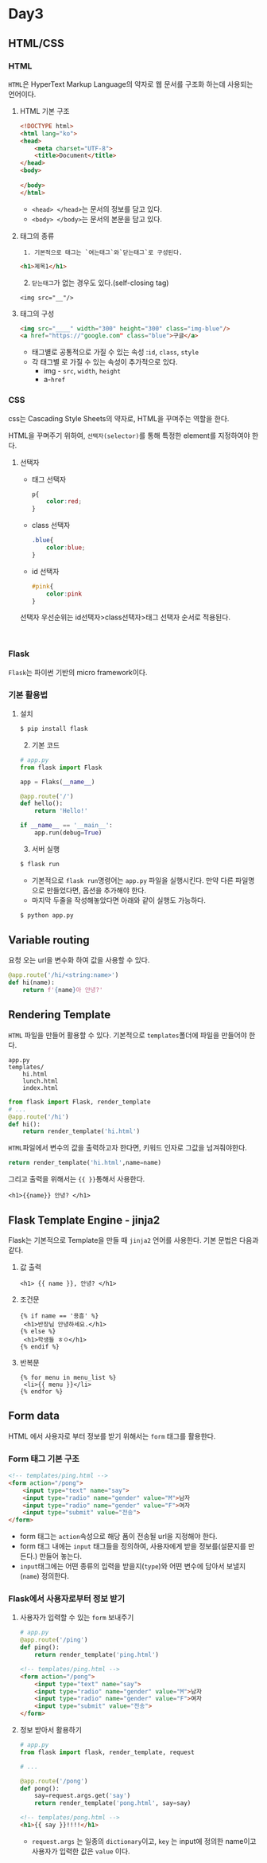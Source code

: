 # Day3

## HTML/CSS

### HTML

`HTML`은 HyperText Markup Language의 약자로 웹 문서를 구조화 하는데 사용되는 언어이다.

 1. HTML 기본 구조

    ```html
    <!DOCTYPE html>
    <html lang="ko">
    <head>
        <meta charset="UTF-8">
        <title>Document</title>
    </head>
    <body>
        
    </body>
    </html>
    ```

    * `<head> </head>`는 문서의 정보를 담고 있다.
    * `<body> </body>`는 문서의 본문을 담고 있다.

	

 2. 태그의 종류

         1. 기본적으로 태그는 `여는태그`와`닫는태그`로 구성된다.
    
       ```html
       <h1>제목1</h1>
       ```
    
       2. `닫는태그`가 없는 경우도 있다.(self-closing tag)
      
     ```
     <img src="__"/>      
     ```
     
 3. 태그의 구성
  
     ```html
     <img src="____" width="300" height="300" class="img-blue"/>
     <a href="https://"google.com" class="blue">구글</a>
     ```
  
     * 태그별로 공통적으로 가질 수 있는 속성 :`id`, `class`, `style` 
     * 각 태그별 로 가질 수 있는 속성이 추가적으로 있다.
       * img - `src`,  `width`,  `height` 
       * a-`href`

### CSS

css는 Cascading Style Sheets의 약자로, HTML을 꾸며주는 역할을 한다.

HTML을 꾸며주기 위하여, `선택자(selector)`를 통해 특정한 element를 지정하여야 한다.

1. 선택자

   * 태그 선택자

     ```css
     p{
         color:red;
     }
     ```

   * class 선택자

     ```css
     .blue{
         color:blue;
     }
     ```

   * id 선택자

     ```css
     #pink{
         color:pink
     }
     ```

   선택자 우선순위는 id선택자>class선택자>태그 선택자 순서로 적용된다.

​    

### Flask

`Flask`는 파이썬 기반의 micro framework이다.

### 기본 활용법

 1. 설치

    ``` bash
    $ pip install flask
    ```

	2. 기본 코드

    ```python
    # app.py
    from flask import Flask
    
    app = Flaks(__name__)
    
    @app.route('/')
    def hello():
        return 'Hello!'
    
    if __name__ == '__main__':
        app.run(debug=True)
    ```

	3. 서버 실행

    ```bash
    $ flask run
    ```

    * 기본적으로 `flask run`명령어는 `app.py` 파일을 실행시킨다. 만약 다른 파일명으로 만들었다면, 옵션을 추가해야 한다.
    * 마지막 두줄을 작성해놓았다면 아래와 같이 실행도 가능하다.

    ```bash
    $ python app.py
    ```

## Variable routing

요청 오는 url을 변수화 하여 값을 사용할 수 있다.

```python
@app.route('/hi/<string:name>')
def hi(name):
    return f'{name}아 안녕?'
```

## Rendering Template

`HTML` 파일을 만들어 활용할 수 있다. 기본적으로 `templates`폴더에 파일을 만들어야 한다.

```
app.py
templates/
	hi.html
	lunch.html
	index.html
```

```python
from flask import Flask, render_template
# ...
@app.route('/hi')
def hi():
    return render_template('hi.html')
```

`HTML`파일에서 변수의 값을 출력하고자 한다면, 키워드 인자로 그값을 넘겨줘야한다.

```python
return render_template('hi.html',name=name)
```

그리고 출력을 위해서는 `{{ }}`통해서 사용한다.

```jinja2
<h1>{{name}} 안녕? </h1>
```

## Flask Template Engine - jinja2

Flask는 기본적으로 Template을 만들 때 `jinja2` 언어를 사용한다. 기본 문법은 다음과 같다.

1. 값 출력

   ```jinja2
   <h1> {{ name }}, 안녕? </h1>
   ```

2. 조건문

   ```jinja2
   {% if name == '용흠' %}
   	<h1>반장님 안녕하세요.</h1>
   {% else %}
   	<h1>학생들 ㅎㅇ</h1>
   {% endif %}
   ```

3. 반복문

   ```jinja2
   {% for menu in menu_list %}
   	<li>{{ menu }}</li>
   {% endfor %}
   ```

## Form data

HTML 에서 사용자로 부터 정보를 받기 위해서는 `form` 태그를 활용한다.

###  Form 태그 기본 구조

```html
<!-- templates/ping.html -->
<form action="/pong">
    <input type="text" name="say">
    <input type="radio" name="gender" value="M">남자
    <input type="radio" name="gender" value="F">여자
    <input type="submit" value="전송">    
</form>
```

* form 태그는 `action`속성으로 해당 폼이 전송될 url을 지정해야 한다.
* form 태그 내에는 `input` 태그들을 정의하여, 사용자에게 받을 정보를(설문지를 만든다.) 만들어 놓는다.
* `input`태그에는 어떤 종류의 입력을 받을지(`type`)와 어떤 변수에 담아서 보낼지(`name`) 정의한다.



### Flask에서 사용자로부터 정보 받기

1. 사용자가 입력할 수 있는 `form` 보내주기

   ```python
   # app.py
   @app.route('/ping')
   def ping():
       return render_template('ping.html')
   ```

   ```html
   <!-- templates/ping.html -->
   <form action="/pong">
       <input type="text" name="say">
       <input type="radio" name="gender" value="M">남자
       <input type="radio" name="gender" value="F">여자
       <input type="submit" value="전송">    
   </form>
   ```

2. 정보 받아서 활용하기 

   ```python
   # app.py
   from flask import flask, render_template, request
   
   # ...
   
   @app.route('/pong')
   def pong():
       say=request.args.get('say')
       return render_template('pong.html', say=say)
   ```

   ```html
   <!-- templates/pong.html -->
   <h1>{{ say }}!!!!</h1>
   ```

   * `request.args` 는 일종의 `dictionary`이고, `key` 는 input에 정의한 name이고 사용자가 입력한 값은 `value` 이다.

















